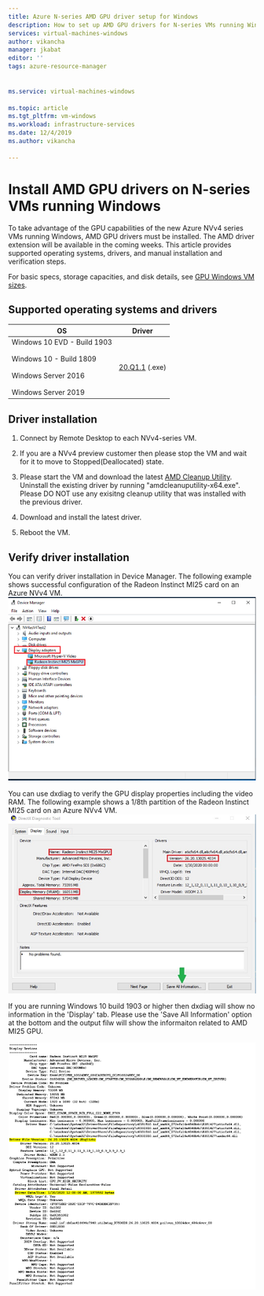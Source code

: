 ```yaml
---
title: Azure N-series AMD GPU driver setup for Windows 
description: How to set up AMD GPU drivers for N-series VMs running Windows Server or Windows in Azure
services: virtual-machines-windows
author: vikancha
manager: jkabat
editor: ''
tags: azure-resource-manager


ms.service: virtual-machines-windows

ms.topic: article
ms.tgt_pltfrm: vm-windows
ms.workload: infrastructure-services
ms.date: 12/4/2019
ms.author: vikancha

---
```


# Install AMD GPU drivers on N-series VMs running Windows

To take advantage of the GPU capabilities of the new Azure NVv4 series VMs running Windows, AMD GPU drivers must be installed. The AMD driver extension will be available in the coming weeks. This article provides supported operating systems, drivers, and manual installation and verification steps.

For basic specs, storage capacities, and disk details, see [GPU Windows VM sizes](sizes-gpu.md?toc=%2fazure%2fvirtual-machines%2fwindows%2ftoc.json).



## Supported operating systems and drivers

| OS | Driver |
| -------- |------------- |
| Windows 10 EVD - Build 1903 <br/><br/>Windows 10 - Build 1809<br/><br/>Windows Server 2016<br/><br/>Windows Server 2019 | [20.Q1.1](https://download.microsoft.com/download/3/8/9/3893407b-e8aa-4079-8592-735d7dd1c19a/Radeon-Pro-Software-for-Enterprise-GA.exe) (.exe) |


## Driver installation

1. Connect by Remote Desktop to each NVv4-series VM.

2. If you are a NVv4 preview customer then please stop the VM and wait for it to move to Stopped(Deallocated) state.

3. Please start the VM and download the latest [AMD Cleanup Utility](https://download.microsoft.com/download/4/f/1/4f19b714-9304-410f-9c64-826404e07857/AMDCleanupUtilityni.exe). Uninstall the existing driver by running "amdcleanuputility-x64.exe". Please DO NOT use any exisitng cleanup utility that was installed with the previous driver.  

4. Download and install the latest driver.

5. Reboot the VM.

## Verify driver installation

You can verify driver installation in Device Manager. The following example shows successful configuration of the Radeon Instinct MI25 card on an Azure NVv4 VM.
<br />
![GPU driver properties](./media/n-series-amd-driver-setup/device-manager.png)

You can use dxdiag to verify the GPU display properties including the video RAM. The following example shows a 1/8th partition of the Radeon Instinct MI25 card on an Azure NVv4 VM.
<br />
![GPU driver properties](./media/n-series-amd-driver-setup/dxdiag2.png)

If you are running Windows 10 build 1903 or higher then dxdiag will show no information in the 'Display' tab. Please use the 'Save All Information' option at the bottom and the output filw will show the informaiton related to AMD MI25 GPU.

![GPU driver properties](./media/n-series-amd-driver-setup/dxdiag3.PNG)


